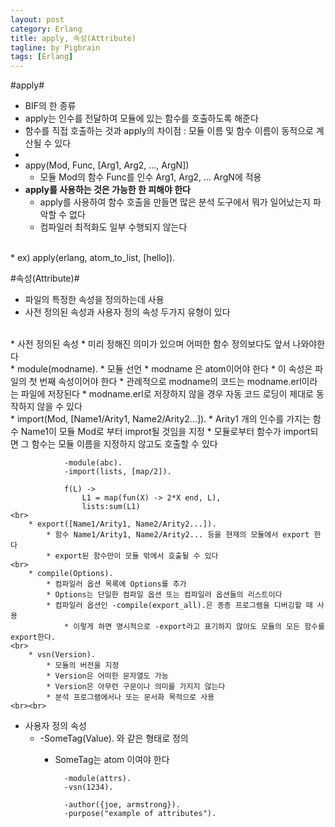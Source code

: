 ```yaml
---
layout: post
category: Erlang
title: apply, 속성(Attribute)
tagline: by Pigbrain
tags: [Erlang]
---
```


<!--more-->

#apply#  

* BIF의 한 종류  
* apply는 인수를 전달하여 모듈에 있는 함수를 호출하도록 해준다  
* 함수를 직접 호출하는 것과 apply의 차이점 : 모듈 이름 및 함수 이름이 동적으로 계산될 수 있다  
* 
* appy(Mod, Func, [Arg1, Arg2, ..., ArgN])  
	* 모듈 Mod의  함수 Func를 인수 Arg1, Arg2, ... ArgN에 적용  
* **apply를 사용하는 것은 가능한 한 피해야 한다**
	* apply를 사용하여 함수 호출을 만들면 많은 분석 도구에서 뭐가 일어났는지 파악할 수 없다  
	* 컴파일러 최적화도 일부 수행되지 않는다  
<br>
* ex) apply(erlang, atom_to_list, [hello]).


#속성(Attribute)#  
* 파일의 특정한 속성을 정의하는데 사용  
* 사전 정의된 속성과 사용자 정의 속성 두가지 유형이 있다  
<br>  
* 사전 정의된 속성  
	* 미리 정해진 의미가 있으며 어떠한 함수 정의보다도 앞서 나와야한다  
  	<br>
	* module(modname). 
		* 모듈 선언  
		* modname 은 atom이어야 한다  
		* 이 속성은 파일의 첫 번째 속성이어야 한다  
		* 관례적으로 modname의 코드는 modname.erl이라는 파일에 저장된다  
		* modname.erl로 저장하지 않을 경우 자동 코드 로딩이 제대로 동작하지 않을 수 있다  
  	<br>
	* import(Mod, [Name1/Arity1, Name2/Arity2...]).  
		* Arity1 개의 인수를 가지는 함수 Name1이 모듈 Mod로 부터 improt될 것임을 지정  
		* 모듈로부터 함수가 import되면 그 함수는 모듈 이름을 지정하지 않고도 호출할 수 있다  

				-module(abc).  
				-import(lists, [map/2]).  

				f(L) ->  
					L1 = map(fun(X) -> 2*X end, L),  
					lists:sum(L1)  
  	<br>  
		* export([Name1/Arity1, Name2/Arity2...]).  
			* 함수 Name1/Arity1, Name2/Arity2... 등을 현재의 모듈에서 export 한다 
			* export된 함수만이 모듈 밖에서 호출될 수 있다  
  	<br>
		* compile(Options).  
			* 컴파일러 옵션 목록에 Options를 추가  
			* Options는 단일한 컴파일 옵션 또는 컴파일러 옵션들의 리스트이다  
			* 컴파일러 옵션인 -compile(export_all).은 종종 프로그램을 디버깅할 때 사용  
				* 이렇게 하면 명시적으로 -export라고 표기하지 않아도 모듈의 모든 함수를 export한다.
  	<br>
		* vsn(Version).  
			* 모듈의 버전을 지정  
			* Version은 어떠한 문자열도 가능  
			* Version은 아무런 구문이나 의미를 가지지 않는다  
			* 분석 프로그램에서나 또는 문서화 목적으로 사용  
  	<br><br>
  
* 사용자 정의 속성  
	* -SomeTag(Value). 와 같은 형태로 정의  
		* SomeTag는 atom 이여야 한다  

				-module(attrs).
				-vsn(1234).

				-author({joe, armstrong}).  
				-purpose("example of attributes").     

